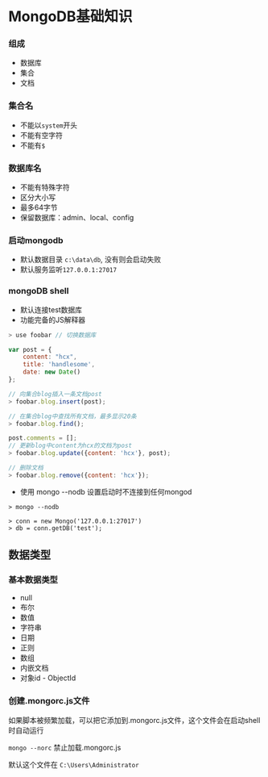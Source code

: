 # MongoDB基础知识

### 组成

- 数据库
- 集合
- 文档

### 集合名

- 不能以`system`开头
- 不能有空字符
- 不能有`$`

### 数据库名

- 不能有特殊字符
- 区分大小写
- 最多64字节
- 保留数据库：admin、local、config

### 启动mongodb

- 默认数据目录 `c:\data\db`, 没有则会启动失败
- 默认服务监听`127.0.0.1:27017`

### mongoDB shell

- 默认连接test数据库
- 功能完备的JS解释器

```js
> use foobar // 切换数据库

var post = {
    content: "hcx",
    title: 'handlesome',
    date: new Date() 
};

// 向集合blog插入一条文档post
> foobar.blog.insert(post);

// 在集合blog中查找所有文档，最多显示20条
> foobar.blog.find();

post.comments = [];
// 更新blog中content为hcx的文档为post
> foobar.blog.update({content: 'hcx'}, post);

// 删除文档
> foobar.blog.remove({content: 'hcx'});
```

- 使用 mongo --nodb 设置启动时不连接到任何mongod

```
> mongo --nodb

> conn = new Mongo('127.0.0.1:27017')
> db = conn.getDB('test');
```

## 数据类型

### 基本数据类型

- null 
- 布尔
- 数值
- 字符串
- 日期
- 正则
- 数组
- 内嵌文档
- 对象id - ObjectId

### 创建.mongorc.js文件

如果脚本被频繁加载，可以把它添加到.mongorc.js文件，这个文件会在启动shell时自动运行

`mongo --norc` 禁止加载.mongorc.js

默认这个文件在 `C:\Users\Administrator`